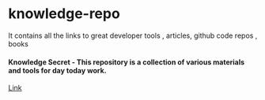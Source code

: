 # knowledge-repo
It contains all the links to great developer tools , articles, github code repos , books 



#### Knowledge Secret - This repository is a collection of various materials and tools for day today work.

[Link](https://github.com/trimstray/the-book-of-secret-knowledge)

